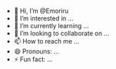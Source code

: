 - 👋 Hi, I’m @Emoriru
- 👀 I’m interested in ...
- 🌱 I’m currently learning ...
- 💞️ I’m looking to collaborate on ...
- 📫 How to reach me ...
- 😄 Pronouns: ...
- ⚡ Fun fact: ...

<!---
Emoriru/Emoriru is a ✨ special ✨ repository because its `README.md` (this file) appears on your GitHub profile.
You can click the Preview link to take a look at your changes.
--->
